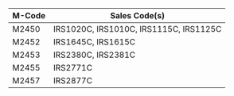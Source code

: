 | M-Code | Sales Code(s)                          |
|--------|----------------------------------------|
| M2450  | IRS1020C, IRS1010C, IRS1115C, IRS1125C |
| M2452  | IRS1645C, IRS1615C                     |
| M2453  | IRS2380C, IRS2381C                     |
| M2455  | IRS2771C                               |
| M2457  | IRS2877C                               |
